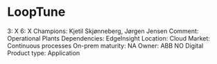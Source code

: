 # LoopTune

3: X
 6: X
Champions: Kjetil Skjønneberg, Jørgen Jensen
Comment: Operational Plants
Dependencies: EdgeInsight
Location: Cloud
Market: Continuous processes
On-prem maturity: NA
Owner: ABB NO Digital
Product type: Application
